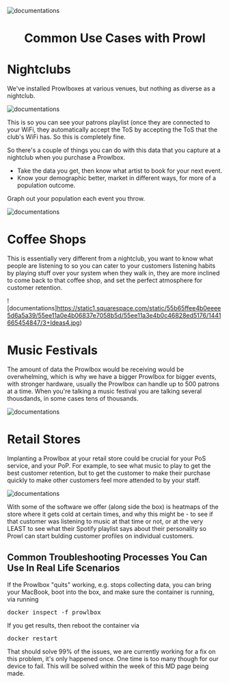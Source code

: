 ![documentations](http://getprowl.com/assets/images/documentation1.png)
<h1 align="center">Common Use Cases with Prowl</h1>

# Nightclubs 

We've installed Prowlboxes at various venues, but nothing as diverse as a nightclub. 

![documentations](http://getprowl.com/assets/images/prowlbox.jpg)

This is so you can see your patrons playlist (once they are connected to your WiFi, they automatically accept the ToS by accepting the ToS that the club's WiFi has. So this is completely fine. 

So there's a couple of things you can do with this data that you capture at a nightclub when you purchase a Prowlbox. 

* Take the data you get, then know what artist to book for your next event.
* Know your demographic better, market in different ways, for more of a population outcome. 

Graph out your population each event you throw.

![documentations](https://sites.google.com/a/academicrightspress.com/arp/_/rsrc/1456074309358/entertainment/music/music/Flyer%20graph%20image.png)

# Coffee Shops 

This is essentially very different from a nightclub, you want to know what people are listening to so you can cater to your customers listening habits by playing stuff over your system when they walk in, they are more inclined to come back to that coffee shop, and set the perfect atmosphere for customer retention. 

![documentations]https://static1.squarespace.com/static/55b65ffee4b0eeee5d6a5a39/55ee11a0e4b06837e7058b5d/55ee11a3e4b0c46828ed5176/1441665454847/3+Ideas4.jpg)


# Music Festivals 

The amount of data the Prowlbox would be receiving would be overwhelming, which is why we have a bigger Prowlbox for bigger events, with stronger hardware, usually the Prowlbox can handle up to 500 patrons at a time. When you're talking a music festival you are talking several thousdands, in some cases tens of thousands. 

![documentations](https://www.tourtech.com/wp-content/uploads/2017/01/Screen-Shot-2017-01-31-at-4.27.39-PM.png)


# Retail Stores 

Implanting a Prowlbox at your retail store could be crucial for your PoS service, and your PoP. For example, to see what music to play to get the best customer retention, but to get the customer to make their purchase quickly to make other customers feel more attended to by your staff. 

![documentations](http://d3fi73yr6l0nje.cloudfront.net/PublishingImages/rsz_retailnext_heatmap_art_03-2012.jpg)

With some of the software we offer (along side the box) is heatmaps of the store where it gets cold at certain times, and why this might be - to see if that customer was listening to music at that time or not, or at the very LEAST to see what their Spotify playlist says about their personality so Prowl can start bulding customer profiles on individual customers.

## Common Troubleshooting Processes You Can Use In Real Life Scenarios

If the Prowlbox "quits" working, e.g. stops collecting data, you can bring your MacBook, boot into the box, and make sure the container is running, via running 

<pre>docker inspect -f prowlbox</pre>

If you get results, then reboot the container via

<pre>docker restart</pre> 

That should solve 99% of the issues, we are currently working for a fix on this problem, it's only happened once. One time is too many though for our device to fail. This will be solved within the week of this MD page being made. 
